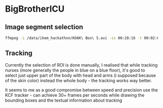 # BigBrotherICU

## Image segment selection
```bash
ffmpeg -i /data/ikem_hackathon/KOAK\ Box\ 5.avi -ss 00:28:16 -t 00:02:00 -c copy sestry_prichazi.mp4
```

## Tracking 
Currently the selection of ROI is done manually, I realised that while tracking nurses (more generally the people in blue on a blue floor), it's good to select just upper part of the body with head and arms (i supposed because of the skin color) instead the whole body - the tracking works way better.

It seems to me as a good compromise between speed and precision use the KCF tracker - can achieve 30+ frames per seconds while drawing the bounding boxes and the textual information about tracking